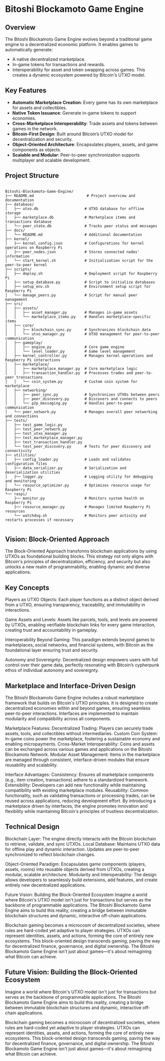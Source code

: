 # Bitoshi Blockamoto Game Engine

## Overview

The Bitoshi Blockamoto Game Engine evolves beyond a traditional game engine to a decentralized economic platform. It enables games to automatically generate:
- A native decentralized marketplace.
- In-game tokens for transactions and rewards.
- Interoperability for asset and token swapping across games.
This creates a dynamic ecosystem powered by Bitcoin's UTXO model.

## Key Features

- **Automatic Marketplace Creation**: Every game has its own marketplace for assets and collectibles.
- **Native Token Issuance**: Generate in-game tokens to support economies.
- **Cross-Marketplace Interoperability**: Trade assets and tokens between games in the network.
- **Bitcoin-First Design**: Built around Bitcoin’s UTXO model for decentralization and security.
- **Object-Oriented Architecture**: Encapsulates players, assets, and game components as objects.
- **Scalable and Modular**: Peer-to-peer synchronization supports multiplayer and scalable development.

## Project Structure

```plaintext

Bitoshi-Blockamoto-Game-Engine/
├── README.md                        # Project overview and documentation
├── database/
│   ├── utxo.db                     # UTXO database for offline storage
│   ├── marketplace.db              # Marketplace items and transactions database
│   └── peer_state.db               # Tracks peer status and messages
├── docs/
│   └── README.md                   # Additional documentation
├── kernel/
│   ├── kernel_config.json          # Configurations for kernel operations on Raspberry Pi
│   ├── peer_nodes.json             # Stores connected nodes' information
│   └── start_kernel.sh             # Initialization script for the peer-to-peer kernel
├── scripts/
│   ├── deploy.sh                   # Deployment script for Raspberry Pi
│   ├── setup_database.py           # Script to initialize databases
│   ├── setup_env.sh                # Environment setup script for Raspberry Pi
│   └── manage_peers.py             # Script for manual peer management
├── src/
│   ├── assets/
│   │   ├── asset_manager.py        # Manages in-game assets
│   │   └── marketplace_items.py    # Handles marketplace-specific items
│   ├── core/
│   │   ├── blockchain_sync.py      # Synchronizes blockchain data
│   │   └── utxo_manager.py         # UTXO management for peer-to-peer communication
│   ├── gameplay/
│   │   ├── engine.py               # Core game engine
│   │   └── level_loader.py         # Game level management
│   ├── kernel_controller.py        # Manages kernel operations and Raspberry Pi interactions
│   ├── marketplace/
│   │   ├── marketplace_manager.py  # Core marketplace logic
│   │   ├── transaction_handler.py  # Processes trades and peer-to-peer transactions
│   │   └── coin_system.py          # Custom coin system for marketplace
│   ├── networking/
│   │   ├── peer_sync.py            # Synchronizes UTXOs between peers
│   │   ├── peer_discovery.py       # Discovers and connects to peers
│   │   └── p2p_messaging.py        # Handles peer-to-peer communication
│   └── peer_network.py             # Manages overall peer networking and connections
├── tests/
│   ├── test_game_logic.py
│   ├── test_peer_network.py
│   ├── test_utxo_manager.py
│   ├── test_marketplace_manager.py
│   ├── test_transaction_handler.py
│   └── test_peer_discovery.py      # Tests for peer discovery and connectivity
├── utilities/
│   ├── config_loader.py            # Loads and validates configuration files
│   ├── data_serializer.py          # Serialization and deserialization utilities
│   ├── logger.py                   # Logging utility for debugging and monitoring
│   └── resource_optimizer.py       # Optimizes resource usage for Raspberry Pi
└── raspi/
    ├── monitor.py                  # Monitors system health on Raspberry Pi
    ├── resource_manager.py         # Manages limited Raspberry Pi resources
    └── watchdog.sh                 # Monitors peer activity and restarts processes if necessary


```
## Vision: Block-Oriented Approach

The Block-Oriented Approach transforms blockchain applications by using UTXOs as foundational building blocks. This strategy not only aligns with Bitcoin's principles of decentralization, efficiency, and security but also unlocks a new realm of programmability, enabling dynamic and diverse applications.

## Key Concepts

Players as UTXO Objects: Each player functions as a distinct object derived from a UTXO, ensuring transparency, traceability, and immutability in interactions. 

Game Assets and Levels: Assets like parcels, tools, and levels are powered by UTXOs, enabling verifiable blockchain links for every game interaction, creating trust and accountability in gameplay. 

Interoperability Beyond Gaming: This paradigm extends beyond games to marketplaces, social networks, and financial systems, with Bitcoin as the foundational layer ensuring trust and security. 

Autonomy and Sovereignty: Decentralized design empowers users with full control over their game data, perfectly resonating with Bitcoin’s cypherpunk ethos of individual autonomy and sovereignty.

##  Marketplace and Interface-Driven Design
The Bitoshi Blockamoto Game Engine includes a robust marketplace framework that builds on Bitcoin's UTXO principles. It is designed to create decentralized economies within and beyond games, ensuring seamless peer-to-peer interactions. Interfaces are implemented to maintain modularity and compatibility across all components.

Marketplace Features:
Decentralized Trading: Players can securely trade assets, tools, and collectibles without intermediaries.
Custom Coin System: In-game coins power the marketplace, fostering a sustainable economy and enabling micropayments.
Cross-Market Interoperability: Coins and assets can be exchanged across various games and applications on the Bitoshi Blockamoto Network.
Modular Asset Management: Items in the marketplace are managed through consistent, interface-driven modules that ensure reusability and scalability.

Interface Advantages:
Consistency: Ensures all marketplace components (e.g., item creation, transactions) adhere to a standardized framework.
Extensibility: Developers can add new functionality while maintaining compatibility with existing marketplace modules.
Reusability: Common functionality, such as validating transactions or processing trades, can be reused across applications, reducing development effort.
By introducing a marketplace driven by interfaces, the engine promotes innovation and flexibility while maintaining Bitcoin's principles of trustless decentralization.

## Technical Design

Blockchain Layer: The engine directly interacts with the Bitcoin blockchain to retrieve, validate, and sync UTXOs.
Local Database: Maintains UTXO data for offline play and dynamic interaction. Updates are peer-to-peer synchronized to reflect blockchain changes.

Object-Oriented Paradigm: Encapsulates game components (players, assets, rooms) into reusable objects derived from UTXOs, creating a modular, scalable architecture.
Modularity and Interoperability: The design allows developers to seamlessly build extensions, add features, and create entirely new decentralized applications.

Future Vision: Building the Block-Oriented Ecosystem
Imagine a world where Bitcoin's UTXO model isn't just for transactions but serves as the backbone of programmable applications. The Bitoshi Blockamoto Game Engine aims to build this reality, creating a bridge between immutable blockchain structures and dynamic, interactive off-chain applications.

Blockchain gaming becomes a microcosm of decentralized societies, where rules are hard-coded yet adaptive to player strategies.
UTXOs can represent identities, assets, and actions, forming the core of entirely new ecosystems.
This block-oriented design transcends gaming, paving the way for decentralized finance, governance, and digital ownership.
The Bitoshi Blockamoto Game Engine isn't just about games—it's about reimagining what Bitcoin can achieve.

## Future Vision: Building the Block-Oriented Ecosystem

Imagine a world where Bitcoin's UTXO model isn't just for transactions but serves as the backbone of programmable applications. The Bitoshi Blockamoto Game Engine aims to build this reality, creating a bridge between immutable blockchain structures and dynamic, interactive off-chain applications.

Blockchain gaming becomes a microcosm of decentralized societies, where rules are hard-coded yet adaptive to player strategies.
UTXOs can represent identities, assets, and actions, forming the core of entirely new ecosystems.
This block-oriented design transcends gaming, paving the way for decentralized finance, governance, and digital ownership.
The Bitoshi Blockamoto Game Engine isn't just about games—it's about reimagining what Bitcoin can achieve.


